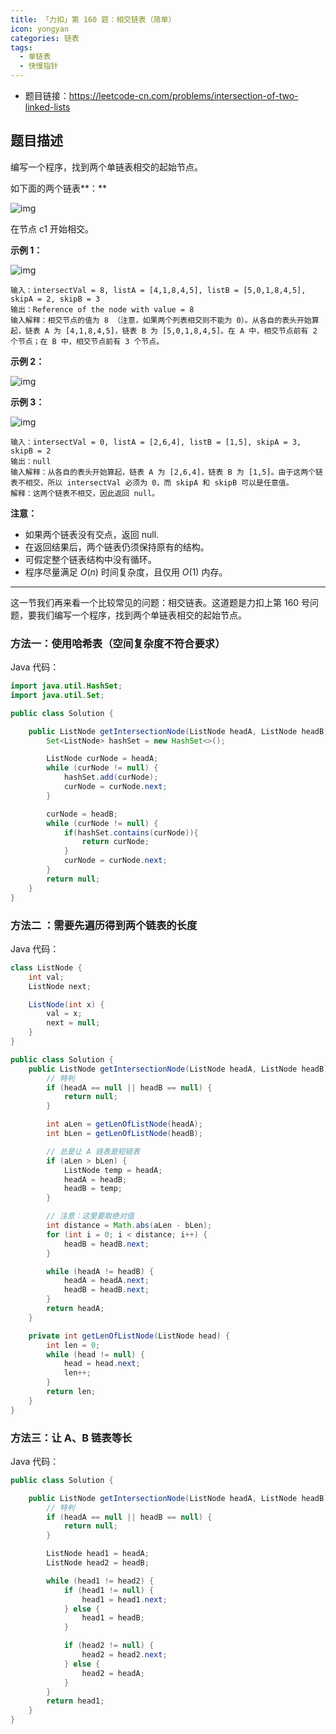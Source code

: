```yaml
---
title: 「力扣」第 160 题：相交链表（简单）
icon: yongyan
categories: 链表
tags:
  - 单链表
  - 快慢指针
---
```


+ 题目链接：https://leetcode-cn.com/problems/intersection-of-two-linked-lists

## 题目描述

编写一个程序，找到两个单链表相交的起始节点。

如下面的两个链表**：**

![img](https://assets.leetcode-cn.com/aliyun-lc-upload/uploads/2018/12/14/160_statement.png)

在节点 c1 开始相交。



**示例 1：**

![img](https://assets.leetcode-cn.com/aliyun-lc-upload/uploads/2018/12/14/160_example_1.png)

```
输入：intersectVal = 8, listA = [4,1,8,4,5], listB = [5,0,1,8,4,5], skipA = 2, skipB = 3
输出：Reference of the node with value = 8
输入解释：相交节点的值为 8 （注意，如果两个列表相交则不能为 0）。从各自的表头开始算起，链表 A 为 [4,1,8,4,5]，链表 B 为 [5,0,1,8,4,5]。在 A 中，相交节点前有 2 个节点；在 B 中，相交节点前有 3 个节点。
```

**示例 2：**

![img](https://assets.leetcode-cn.com/aliyun-lc-upload/uploads/2018/12/14/160_example_2.png)





**示例 3：**

![img](https://assets.leetcode-cn.com/aliyun-lc-upload/uploads/2018/12/14/160_example_3.png)

```
输入：intersectVal = 0, listA = [2,6,4], listB = [1,5], skipA = 3, skipB = 2
输出：null
输入解释：从各自的表头开始算起，链表 A 为 [2,6,4]，链表 B 为 [1,5]。由于这两个链表不相交，所以 intersectVal 必须为 0，而 skipA 和 skipB 可以是任意值。
解释：这两个链表不相交，因此返回 null。
```

**注意：**

+ 如果两个链表没有交点，返回 null.
+ 在返回结果后，两个链表仍须保持原有的结构。
+ 可假定整个链表结构中没有循环。
+ 程序尽量满足 $O(n)$ 时间复杂度，且仅用 $O(1)$ 内存。

---

这一节我们再来看一个比较常见的问题：相交链表。这道题是力扣上第 160 号问题，要我们编写一个程序，找到两个单链表相交的起始节点。

### 方法一：使用哈希表（空间复杂度不符合要求）

Java 代码：

```java
import java.util.HashSet;
import java.util.Set;

public class Solution {

    public ListNode getIntersectionNode(ListNode headA, ListNode headB) {
        Set<ListNode> hashSet = new HashSet<>();

        ListNode curNode = headA;
        while (curNode != null) {
            hashSet.add(curNode);
            curNode = curNode.next;
        }

        curNode = headB;
        while (curNode != null) {
            if(hashSet.contains(curNode)){
                return curNode;
            }
            curNode = curNode.next;
        }
        return null;
    }
}
```

### 方法二 ：需要先遍历得到两个链表的长度

Java 代码：

```java
class ListNode {
    int val;
    ListNode next;

    ListNode(int x) {
        val = x;
        next = null;
    }
}

public class Solution {
    public ListNode getIntersectionNode(ListNode headA, ListNode headB) {
        // 特判
        if (headA == null || headB == null) {
            return null;
        }

        int aLen = getLenOfListNode(headA);
        int bLen = getLenOfListNode(headB);

        // 总是让 A 链表是短链表
        if (aLen > bLen) {
            ListNode temp = headA;
            headA = headB;
            headB = temp;
        }

        // 注意：这里要取绝对值
        int distance = Math.abs(aLen - bLen);
        for (int i = 0; i < distance; i++) {
            headB = headB.next;
        }

        while (headA != headB) {
            headA = headA.next;
            headB = headB.next;
        }
        return headA;
    }

    private int getLenOfListNode(ListNode head) {
        int len = 0;
        while (head != null) {
            head = head.next;
            len++;
        }
        return len;
    }
}
```

### 方法三：让 A、B 链表等长

Java 代码：

```java
public class Solution {

    public ListNode getIntersectionNode(ListNode headA, ListNode headB) {
        // 特判
        if (headA == null || headB == null) {
            return null;
        }

        ListNode head1 = headA;
        ListNode head2 = headB;

        while (head1 != head2) {
            if (head1 != null) {
                head1 = head1.next;
            } else {
                head1 = headB;
            }

            if (head2 != null) {
                head2 = head2.next;
            } else {
                head2 = headA;
            }
        }
        return head1;
    }
}
```

